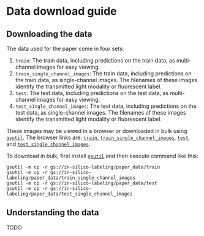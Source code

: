 # Data download guide

## Downloading the data

The data used for the paper come in four sets:

1. `train`: The train data, including predictions on the train data, as multi-channel images for easy viewing.
1. `train_single_channel_images`: The train data, including predictions on the train data, as single-channel images. The filenames of these images identify the transmitted light modality or fluorescent label.
1. `test`: The test data, including predictions on the test data, as multi-channel images for easy viewing.
1. `test_single_channel_images`: The test data, including predictions on the test data, as single-channel images. The filenames of these images identify the transmitted light modality or fluorescent label.

These images may be viewed in a browser or downloaded in bulk using [`gsutil`](https://cloud.google.com/storage/docs/gsutil).
The browser links are:
[`train`](https://storage.googleapis.com/in-silico-labeling/paper_data/train_data_index.html),
[`train_single_channel_images`](https://storage.googleapis.com/in-silico-labeling/paper_data/train_single_channel_images_data_index.html),
[`test`](https://storage.googleapis.com/in-silico-labeling/paper_data/test_data_index.html), and
[`test_single_channel_images`](https://storage.googleapis.com/in-silico-labeling/paper_data/test_single_channel_images_data_index.html).

To download in bulk, first install [`gsutil`](https://cloud.google.com/storage/docs/gsutil) and then execute command like this:

    gsutil -m cp -r gs://in-silico-labeling/paper_data/train
    gsutil -m cp -r gs://in-silico-labeling/paper_data/train_single_channel_images
    gsutil -m cp -r gs://in-silico-labeling/paper_data/test
    gsutil -m cp -r gs://in-silico-labeling/paper_data/test_single_channel_images

## Understanding the data

TODO
